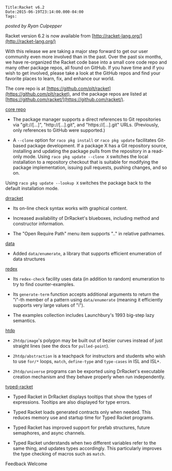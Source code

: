 
    Title:Racket v6.2
    Date:2015-06-19T23:14:00.000-04:00
    Tags:

*posted by Ryan Culpepper*

Racket version 6.2 is now available from [http://racket-lang.org/](http://racket-lang.org/)



With this release we are taking a major step forward to get our user community even more involved than in the past. Over the past six months, we have re-organized the Racket code base into a small core code repo and many other package repos, all found on GitHub. If you have time and if you wish to get involved, please take a look at the GitHub repos and find your favorite places to learn, fix, and enhance our world.



The core repo is at [https://github.com/plt/racket](https://github.com/plt/racket), and the package repos are listed at [https://github.com/racket/](https://github.com/racket/).



[core repo](https://github.com/racket/racket)



* The package manager supports a direct references to Git repositories via "git://[...]", "http://[...].git", and "https://[...].git" URLs. (Previously, only references to GitHub were supported.)

* A `--clone` option for `raco pkg install` or `raco pkg update` facilitates Git-based package development. If a package X has a Git repository source, installing and updating the package pulls from the repository in a read-only mode. Using `raco pkg update --clone X` switches the local installation to a repository checkout that is suitable for modifying the package implementation, issuing pull requests, pushing changes, and so on.

Using `raco pkg update --lookup X` switches the package back to the default installation mode.

[drracket](https://github.com/racket/drracket) 



* Its on-line check syntax works with graphical content.

* Increased availability of DrRacket's blueboxes, including method and constructor information.

* The "Open Require Path" menu item supports ".." in relative pathnames.

[data](https://github.com/racket/data) 



* Added `data/enumerate`, a library that supports efficient enumeration of data structures

[redex](https://github.com/racket/redex) 



* Its `redex-check` facility uses data (in addition to random) enumeration to try to find counter-examples.

* Its `generate-term` function accepts additional arguments to return the "i"-th member of a pattern using `data/enumerate` (meaning it efficiently supports very large values of "i").

* The examples collection includes Launchbury's 1993 big-step lazy semantics.

[htdp](https://github.com/racket/htdp) 



* `2htdp/image`'s polygon may be built out of bezier curves instead of just straight lines (see the docs for `pulled-point`).

* `2htdp/abstraction` is a teachpack for instructors and students who wish to use `for/*` loops, `match`, `define-type` and `type-cases` in ISL and ISL+.

* `2htdp/universe` programs can be exported using DrRacket's executable creation mechanism and they behave properly when run independently.

[typed-racket  ](https://github.com/racket/typed-racket)



* Typed Racket in DrRacket displays tooltips that show the types of expressions. Tooltips are also displayed for type errors.

* Typed Racket loads generated contracts only when needed. This reduces memory use and startup time for Typed Racket programs.

* Typed Racket has improved support for prefab structures, future semaphores, and async channels.

* Typed Racket understands when two different variables refer to the same thing, and updates types accordingly. This particularly improves the type checking of macros such as `match`.



Feedback Welcome